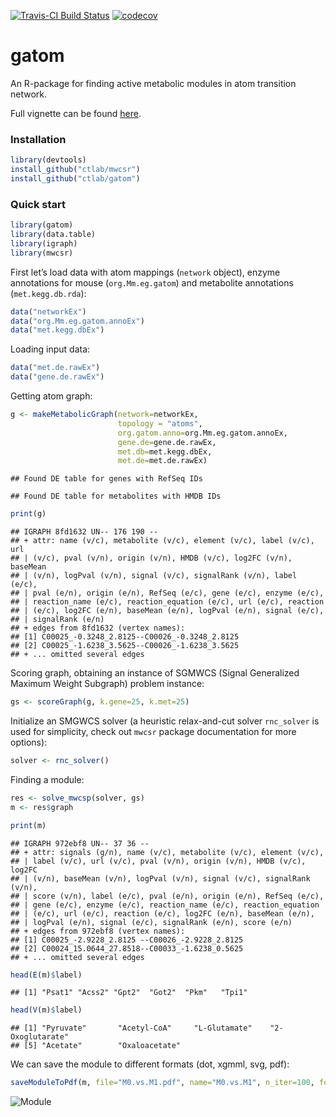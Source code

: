 
[![Travis-CI Build
Status](https://travis-ci.org/ctlab/gatom.svg?branch=master)](https://travis-ci.org/ctlab/gatom)
[![codecov](https://codecov.io/gh/ctlab/gatom/branch/master/graph/badge.svg)](https://codecov.io/gh/ctlab/gatom)

# gatom

An R-package for finding active metabolic modules in atom transition
network.

Full vignette can be found
[here](https://rawgit.com/ctlab/gatom/master/inst/Using_gatom_package.html).

### Installation

``` r
library(devtools)
install_github("ctlab/mwcsr")
install_github("ctlab/gatom")
```

### Quick start

``` r
library(gatom)
library(data.table)
library(igraph)
library(mwcsr)
```

First let’s load data with atom mappings (`network` object), enzyme
annotations for mouse (`org.Mm.eg.gatom`) and metabolite annotations
(`met.kegg.db.rda`):

``` r
data("networkEx")
data("org.Mm.eg.gatom.annoEx")
data("met.kegg.dbEx")
```

Loading input data:

``` r
data("met.de.rawEx")
data("gene.de.rawEx")
```

Getting atom graph:

``` r
g <- makeMetabolicGraph(network=networkEx,
                        topology = "atoms",
                        org.gatom.anno=org.Mm.eg.gatom.annoEx,
                        gene.de=gene.de.rawEx,
                        met.db=met.kegg.dbEx,
                        met.de=met.de.rawEx)
```

    ## Found DE table for genes with RefSeq IDs

    ## Found DE table for metabolites with HMDB IDs

``` r
print(g)
```

    ## IGRAPH 8fd1632 UN-- 176 190 -- 
    ## + attr: name (v/c), metabolite (v/c), element (v/c), label (v/c), url
    ## | (v/c), pval (v/n), origin (v/n), HMDB (v/c), log2FC (v/n), baseMean
    ## | (v/n), logPval (v/n), signal (v/c), signalRank (v/n), label (e/c),
    ## | pval (e/n), origin (e/n), RefSeq (e/c), gene (e/c), enzyme (e/c),
    ## | reaction_name (e/c), reaction_equation (e/c), url (e/c), reaction
    ## | (e/c), log2FC (e/n), baseMean (e/n), logPval (e/n), signal (e/c),
    ## | signalRank (e/n)
    ## + edges from 8fd1632 (vertex names):
    ## [1] C00025_-0.3248_2.8125--C00026_-0.3248_2.8125
    ## [2] C00025_-1.6238_3.5625--C00026_-1.6238_3.5625
    ## + ... omitted several edges

Scoring graph, obtaining an instance of SGMWCS (Signal Generalized
Maximum Weight Subgraph) problem instance:

``` r
gs <- scoreGraph(g, k.gene=25, k.met=25)
```

Initialize an SMGWCS solver (a heuristic relax-and-cut solver
`rnc_solver` is used for simplicity, check out `mwcsr` package
documentation for more options):

``` r
solver <- rnc_solver()
```

Finding a module:

``` r
res <- solve_mwcsp(solver, gs)
m <- res$graph
```

``` r
print(m)
```

    ## IGRAPH 972ebf8 UN-- 37 36 -- 
    ## + attr: signals (g/n), name (v/c), metabolite (v/c), element (v/c),
    ## | label (v/c), url (v/c), pval (v/n), origin (v/n), HMDB (v/c), log2FC
    ## | (v/n), baseMean (v/n), logPval (v/n), signal (v/c), signalRank (v/n),
    ## | score (v/n), label (e/c), pval (e/n), origin (e/n), RefSeq (e/c),
    ## | gene (e/c), enzyme (e/c), reaction_name (e/c), reaction_equation
    ## | (e/c), url (e/c), reaction (e/c), log2FC (e/n), baseMean (e/n),
    ## | logPval (e/n), signal (e/c), signalRank (e/n), score (e/n)
    ## + edges from 972ebf8 (vertex names):
    ## [1] C00025_-2.9228_2.8125 --C00026_-2.9228_2.8125
    ## [2] C00024_15.0644_27.8518--C00033_-1.6238_0.5625
    ## + ... omitted several edges

``` r
head(E(m)$label)
```

    ## [1] "Psat1" "Acss2" "Gpt2"  "Got2"  "Pkm"   "Tpi1"

``` r
head(V(m)$label)
```

    ## [1] "Pyruvate"       "Acetyl-CoA"     "L-Glutamate"    "2-Oxoglutarate"
    ## [5] "Acetate"        "Oxaloacetate"

We can save the module to different formats (dot, xgmml, svg, pdf):

``` r
saveModuleToPdf(m, file="M0.vs.M1.pdf", name="M0.vs.M1", n_iter=100, force=1e-5, seed=10)
```

![Module](https://rawgit.com/ctlab/gatom/master/inst/M0.vs.M1.png)
